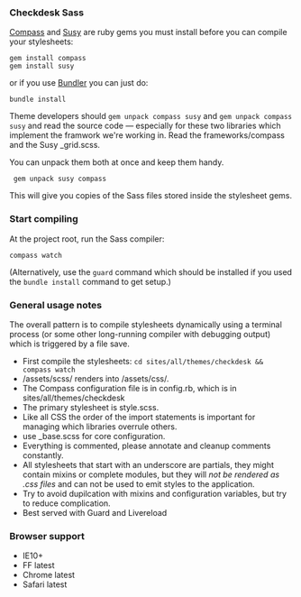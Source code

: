 ### Checkdesk Sass

[Compass](http://compass-style.org) and [Susy]("http://susy.oddbird.net") are ruby gems you must install before you can compile your stylesheets:

    gem install compass
    gem install susy 

or if you use [Bundler]("http://gembundler.com/") you can just do:

    bundle install

Theme developers should `gem unpack compass susy` and `gem unpack compass susy` and read the source code — especially for these two libraries which implement the framwork we're working in. Read the frameworks/compass and the Susy _grid.scss.

You can unpack them both at once and keep them handy.

     gem unpack susy compass

This will give you copies of the Sass files stored inside the stylesheet gems.

### Start compiling

At the project root, run the Sass compiler:

    compass watch 

(Alternatively, use the `guard` command which should be installed if you used the `bundle install` command to get setup.)

### General usage notes

The overall pattern is to compile stylesheets dynamically using a terminal process (or some other long-running compiler with debugging output) which is triggered by a file save. 

- First compile the stylesheets: `cd sites/all/themes/checkdesk && compass watch`
- /assets/scss/ renders into /assets/css/.
- The Compass configuration file is in config.rb, which is in sites/all/themes/checkdesk
- The primary stylesheet is style.scss.
- Like all CSS the order of the import statements is important for managing which libraries overrule others.
- use _base.scss for core configuration.
- Everything is commented, please annotate and cleanup comments constantly.
- All stylesheets that start with an underscore are partials, they might contain mixins or complete modules, but they will *not be rendered as .css files* and can not be used to emit styles to the application.
- Try to avoid dupilcation with mixins and configuration variables, but try to reduce complication.
- Best served with Guard and Livereload

### Browser support

<!-- @TODO automated tests for browser support-->

- IE10+
- FF latest
- Chrome latest
- Safari latest